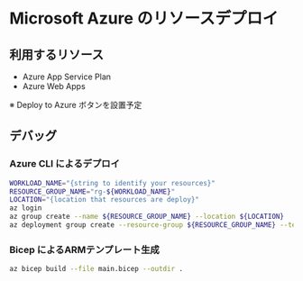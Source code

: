 # Microsoft Azure のリソースデプロイ

## 利用するリソース

- Azure App Service Plan
- Azure Web Apps

※ Deploy to Azure ボタンを設置予定

## デバッグ

### Azure CLI によるデプロイ

```bash
WORKLOAD_NAME="{string to identify your resources}"
RESOURCE_GROUP_NAME="rg-${WORKLOAD_NAME}"
LOCATION="{location that resources are deploy}"
az login
az group create --name ${RESOURCE_GROUP_NAME} --location ${LOCATION}
az deployment group create --resource-group ${RESOURCE_GROUP_NAME} --template-file main.bicep
```

### Bicep によるARMテンプレート生成

```bash
az bicep build --file main.bicep --outdir .
```